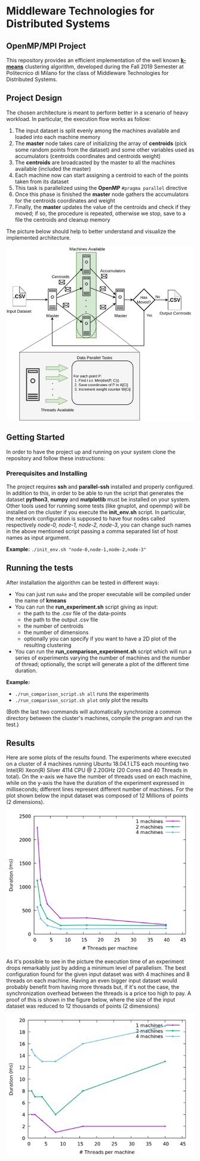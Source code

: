 # Middleware Technologies for Distributed Systems 


## OpenMP/MPI Project

This repository provides an efficient implementation of the well known __[k-means](https://en.wikipedia.org/wiki/K-means_clustering)__ clustering algorithm, developed during the Fall 2019 Semester at Politecnico di Milano for the class of Middleware Technologies for Distributed Systems. 


## Project Design 

The chosen architecture is meant to perform better in a scenario of heavy workload. In particular, the execution flow works as follow:

1. The input dataset is split evenly among the machines available and loaded into each machine memory
2. The __master__ node takes care of initializing the array of __centroids__ (pick some random points from the dataset) and some other variables used as accumulators (centroids coordinates and centroids weight)
3. The __centroids__ are broadcasted by the master to all the machines available (included the master)
4. Each machine now can start assigning a centroid to each of the points taken from its dataset
5. This task is parallelized using the __OpenMP__ `#pragma parallel` directive 
6. Once this phase is finished the __master__ node gathers the accumulators for the centroids coordinates and weight
7. Finally, the __master__ updates the value of the centroids and check if they moved; if so, the procedure is repeated, otherwise we stop, save to a file the centroids and cleanup memory     

The picture below should help to better understand and visualize the implemented architecture. 

![test](./Pictures/kmeans_MPI_OMP.png)

## Getting Started 

In order to have the project up and running on your system clone the repository and follow these instructions:


### Prerequisites and Installing

The project requires __ssh__ and __parallel-ssh__ installed and properly configured. In addition to this, in order to be able to run the script that generates the dataset __python3__,  __numpy__ and __matplotlib__ must be installed on your system. Other tools used for running some tests (like gnuplot, and openmpi) will be installed on the cluster if you execute the __init_env.sh__ script. In particular, the network configuration is supposed to have four nodes called respectively *node-0, node-1, node-2, node-3*, you can change such names in the above mentioned script passing a comma separated list of host names as input argument.

**Example:**  `./init_env.sh "node-0,node-1,node-2,node-3"` 


## Running the tests

After installation the algorithm can be tested in different ways:

- You can just run `make` and the proper executable will be compiled under the name of __kmeans__ 
- You can run the __run_experiment.sh__ script giving as input:
	- the path to the .csv file of the data-points
	- the path to the output .csv file
	- the number of centroids 
	- the number of dimensions 
	- optionally you can specify if you want to have a 2D plot of the resulting clustering    
- You can run the __run\_comparison\_experiment.sh__ script which will run a series of experiments varying the number of machines and the number of thread; optionally, the script will generate a plot of the different time duration.

**Example:**
- `./run_comparison_script.sh all` runs the experiments
- `./run_comparison_script.sh plot` only plot the results

(Both the last two commands will automatically synchronize a common directory between the cluster's machines, compile the program and run the test.) 

## Results 

Here are some plots of the results found. The experiments where executed on a cluster of 4 machines running Ubuntu 18.04.1 LTS each mounting two Intel(R) Xeon(R) Silver 4114 CPU @ 2.20GHz (20 Cores and 40 Threads in total). 
On the x-axis we have the number of threads used on each machine, while on the y-axis the have the duration of the experiment expressed in milliseconds; different lines represent different number of machines. For the plot shown below the input dataset was composed of 12 Millions of points (2 dimensions). 

![p](./Pictures/comparison_big_dataset.png)

As it's possible to see in the picture the execution time of an experiment drops remarkably just by adding a minimum level of parallelism. The best configuration found for the given input dataset was with 4 machines and 8 threads on each machine. Having an even bigger input dataset would probably benefit from having more threads but, if it's not the case, the synchronization overhead between the threads is a price too high to pay. A proof of this is shown in the figure below, where the size of the input dataset was reduced to 12 thousands of points (2 dimensions) 

![p](./Pictures/comparison_small_dataset.png)
